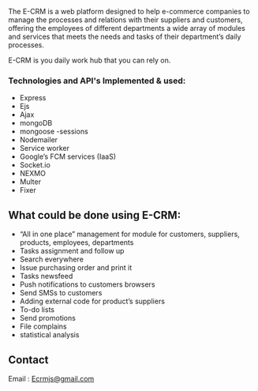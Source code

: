 The E-CRM is a web platform designed to help e-commerce companies to manage the processes and relations with their suppliers and customers, offering the employees of different departments a wide array of modules and services that meets the needs and tasks of their department’s daily processes. 

E-CRM is you daily work hub that you can rely on.

### Technologies and API's Implemented & used:
-	Express
-	Ejs 
-	Ajax
-	mongoDB
-	mongoose 
-sessions 
-	Nodemailer 
-	Service worker
-	Google’s FCM services (IaaS)
-	Socket.io
-	NEXMO
-	Multer 
-	Fixer 

## What could be done using E-CRM:

-	“All in one place” management for module for customers, suppliers, products, employees, departments
-	Tasks assignment and follow up
-	Search everywhere
-	Issue purchasing order and print it
-	Tasks newsfeed
-	Push notifications to customers browsers
-	Send SMSs to customers
-	Adding external code for product’s suppliers
-	To-do lists
-	Send promotions
-	File complains 
- statistical analysis

## Contact
Email : Ecrmjs@gmail.com
 

